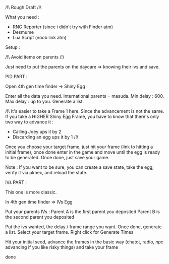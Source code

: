 /!\ Rough Draft /!\

What you need :
- RNG Reporter (since i didn't try with Finder atm)
- Desmume
- Lua Script (noob link atm)

Setup :

/!\ Avoid items on parents /!\

Just need to put the parents on the daycare => knowing their ivs and save.


PID PART : 

Open 4th gen time finder => Shiny Egg

Enter all the data you need. International parents = masuda. 
Min delay : 600. Max delay : up to you.
Generate a list.

/!\ 
It's easier to take a Frame 1 here. Since the advancement is not the same. If you take a HIGHER Shiny Egg Frame, you have to know that there's only two way to advance it :
- Calling Joey ups it by 2
- Discarding an egg ups it by 1
/!\

Once you choose your target frame, just hit your frame (link to hitting a initial frame), once done enter in the game and move until the egg is ready to be generated.
Once done, just save your game.

Note : If you want to be sure, you can create a save state, take the egg, verify it via pkhex, and reload the state.

IVs PART :

This one is more classic.

In 4th gen time finder => IVs Egg

Put your parents IVs : 
Parent A is the first parent you deposited
Parent B is the second parent you deposited

Put the ivs wanted, the delay / frame range you want.
Once done, generate a list. Select your target frame.
Right click for Generate Times

Hit your initial seed, advance the frames in the basic way (chatot, radio, npc advancing if you like risky things) and take your frame

done



